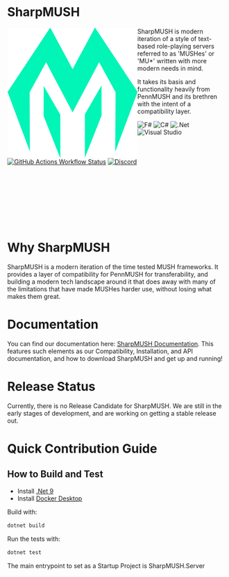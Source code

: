 # SharpMUSH
<img align="left" width="300em" src="./Solution Files/Logo.svg" alt="A sharp logo for SharpMUSH."/>
SharpMUSH is modern iteration of a style of text-based role-playing servers referred to as 'MUSHes' or 'MU*' written with more modern needs in mind.

It takes its basis and functionality heavily from PennMUSH and its brethren with the intent of a compatibility layer.

![F#](https://img.shields.io/badge/f%23-%23239120.svg?style=for-the-badge&logo=c-sharp&logoColor=white)
![C#](https://img.shields.io/badge/c%23-%23239120.svg?style=for-the-badge&logo=c-sharp&logoColor=white)
![.Net](https://img.shields.io/badge/.NET-5C2D91?style=for-the-badge&logo=.net&logoColor=white)
![Visual Studio](https://img.shields.io/badge/Visual%20Studio-5C2D91.svg?style=for-the-badge&logo=visual-studio&logoColor=white)<br/>
[![GitHub Actions Workflow Status](https://img.shields.io/github/actions/workflow/status/SharpMUSH/SharpMUSH/dotnet.yml?style=for-the-badge)](https://github.com/SharpMUSH/SharpMUSH/actions/workflows/dotnet.yml)
[![Discord](https://img.shields.io/discord/1216626296642343044?style=for-the-badge&refresh=1)](https://discord.gg/jYErRbqaC9)

<br/>
<br/>
<br/>
<br/>
<br/>
<br/>
<br/>

# Why SharpMUSH
SharpMUSH is a modern iteration of the time tested MUSH frameworks. It provides a layer of compatibility for PennMUSH for transferability, and building a modern tech landscape around it that does away with many of the limitations that have made MUSHes harder use, without losing what makes them great.

# Documentation
You can find our documentation here: [SharpMUSH Documentation](https://sharpmush.com).
This features such elements as our Compatibility, Installation, and API documentation, and how to download SharpMUSH and get up and running!

# Release Status
Currently, there is no Release Candidate for SharpMUSH. 
We are still in the early stages of development, and are working on getting a stable release out.

# Quick Contribution Guide
## How to Build and Test
- Install [.Net 9](https://dotnet.microsoft.com/en-us/download/dotnet/9.0)
- Install [Docker Desktop](https://www.docker.com/products/docker-desktop/)

Build with:
```bash
dotnet build
```

Run the tests with:
```bash
dotnet test
```

The main entrypoint to set as a Startup Project is SharpMUSH.Server
